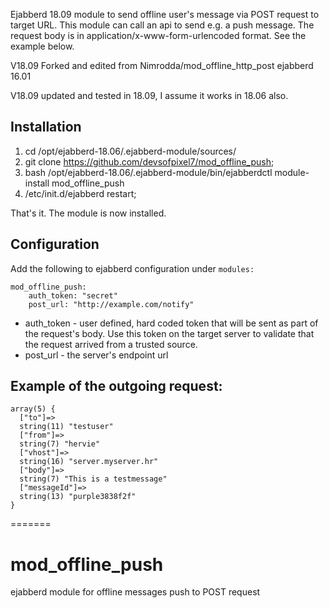Ejabberd 18.09 module to send offline user's message via POST request to target URL.
This module can call an api to send e.g. a push message.
The request body is in application/x-www-form-urlencoded format. See the example below.

V18.09
Forked and edited from Nimrodda/mod_offline_http_post ejabberd 16.01

V18.09 updated and tested in 18.09, I assume it works in 18.06 also.

Installation
------------

1. cd /opt/ejabberd-18.06/.ejabberd-module/sources/
2. git clone https://github.com/devsofpixel7/mod_offline_push;
3. bash /opt/ejabberd-18.06/.ejabberd-module/bin/ejabberdctl module-install mod_offline_push
4. /etc/init.d/ejabberd restart;

That's it. The module is now installed.

Configuration
-------------

Add the following to ejabberd configuration under `modules:`

```
mod_offline_push:
    auth_token: "secret"
    post_url: "http://example.com/notify"
```

-    auth_token - user defined, hard coded token that will be sent as part of the request's body. Use this token on the target server to validate that the request arrived from a trusted source.
-    post_url - the server's endpoint url

Example of the outgoing request:
--------------------------------

```
array(5) {
  ["to"]=>
  string(11) "testuser"
  ["from"]=>
  string(7) "hervie"
  ["vhost"]=>
  string(16) "server.myserver.hr"
  ["body"]=>
  string(7) "This is a testmessage"
  ["messageId"]=>
  string(13) "purple3838f2f"
}
```

=======
# mod_offline_push
ejabberd module for offline messages push to POST request

